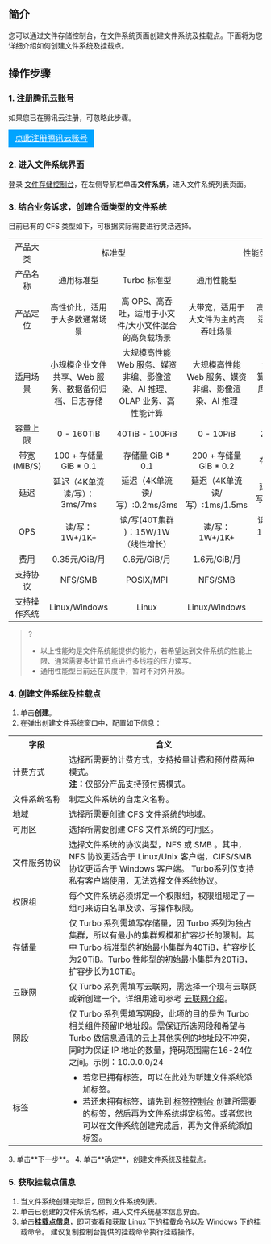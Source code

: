 ## 简介

您可以通过文件存储控制台，在文件系统页面创建文件系统及挂载点。下面将为您详细介绍如何创建文件系统及挂载点。

## 操作步骤

### 1. 注册腾讯云账号

如果您已在腾讯云注册，可忽略此步骤。
<div style="background-color:#00A4FF; width: 170px; height: 35px; line-height:35px; text-align:center;"><a href="https://cloud.tencent.com/register?s_url=https%3A%2F%2Fcloud.tencent.com%2F" target="_blank"  style="color: white; font-size:16px;">点此注册腾讯云账号</a></div>

### 2. 进入文件系统界面

登录 [文件存储控制台](https://console.cloud.tencent.com/cfs)，在左侧导航栏单击**文件系统**，进入文件系统列表页面。

### 3. 结合业务诉求，创建合适类型的文件系统

目前已有的 CFS 类型如下，可根据实际需要进行灵活选择。
<table> 
    <tr align="center">
        <td width="" >产品大类</td>
        <td width="21%" colspan="2">标准型</td>
        <td width="21%" colspan="2">性能型</td>
    <tr align="center">
        <td width="" >产品名称</td>
        <td width="21%" >通用标准型</td>
        <td width="21%" >Turbo 标准型</td>
        <td width="21%" >通用性能型</td>
        <td width="21%">Turbo 性能型 </td>
    </tr>
    <tr align="center">
        <td>产品定位</td>
        <td>高性价比，适用于大多数通常场景</td>
        <td>高 OPS、高吞吐，适用于小文件/大小文件混合的高负载场景</td>
        <td>大带宽，适用于大文件为主的高吞吐场景</td>
        <td>高 OPS、低时延，适用于高负载下延迟敏感型业务</td>
    </tr>
    <tr align="center" >
        <td>适用场景</td>
        <td>小规模企业文件共享、Web 服务、数据备份归档、日志存储</td>
        <td>大规模高性能 Web 服务、媒资非编、影像渲染、AI 推理、OLAP 业务、高性能计算</td>
        <td>大规模高性能 Web 服务、媒资非编、影像渲染、AI 推理</td>
        <td>大规模高性能计算、AI 训练、数据库、大数据分析、OLAP 业务</td>
    </tr>
    <tr align="center" >
        <td>容量上限</td>
        <td>0 - 160TiB</td>
        <td>40TiB - 100PiB</td>
        <td>0 - 10PiB</td>
        <td>20TiB - 100PiB</td>
    </tr>
    <tr align="center" >
        <td>带宽(MiB/S)</td>
        <td>100 + 存储量 GiB * 0.1</td>
        <td>存储量 GiB * 0.1</td>
        <td>200 + 存储量 GiB * 0.2</td>
        <td>存储量 GiB * 0.2</td>
    </tr>
    <tr align="center" >
        <td>延迟</td>
        <td>延迟（4K单流读/写）：3ms/7ms</td>
        <td>延迟（4K单流读/写）:0.2ms/3ms</td>
        <td>延迟（4K单流读/写）:1ms/1.5ms</td>
        <td>延迟（4K单流读/写）:0.2ms/1.5ms</td>
    </tr>
    <tr align="center" >
        <td>OPS</td>
        <td>读/写：1W+/1K+</td>
        <td>读/写(40T集群 )：15W/1W（线性增长）</td>
        <td>读/写：1W+/1K+</td>
        <td> 读/写(20T集群)：15W/1W（线性增长）</td>
    </tr>
    <tr align="center" >
        <td>费用</td>
        <td>0.35元/GiB/月</td>
        <td>0.6元/GiB/月</td>
        <td>1.6元/GiB/月</td>
        <td>1.4元/GiB/月</td>
    </tr>
    <tr align="center" >
        <td>支持协议</td>
        <td>NFS/SMB</td>
        <td>POSIX/MPI</td>
        <td>NFS/SMB</td>
        <td>POSIX/MPI</td>
    </tr>
    <tr align="center" >
        <td>支持操作系统</td>
        <td>Linux/Windows</td>
        <td>Linux</td>
        <td>Linux/Windows</td>
        <td>Linux</td>
    </tr>
</table>

>?
> - 以上性能均是文件系统能提供的能力，若希望达到文件系统的性能上限、通常需要多计算节点进行多线程的压力读写。
> - 通用性能型目前还在灰度中，暂时不对外开放。
>

### 4. 创建文件系统及挂载点

1. 单击**创建**。
2. 在弹出创建文件系统窗口中，配置如下信息：
<table>
  <tr>
    <th nowrap="nowrap">字段</th>
    <th>含义</th>
  </tr>
  <tr>
    <td>计费方式</td>
    <td>选择所需要的计费方式，支持按量计费和预付费两种模式。</br><b>注：</b>仅部分产品支持预付费模式。</td>
  </tr>
	<tr>
    <td>文件系统名称</td>
    <td>制定文件系统的自定义名称。</td>
  </tr>
  <tr>
    <td>地域</td>
    <td>选择所需要创建 CFS 文件系统的地域。</td>
  </tr>
  <tr>
    <td nowrap="nowrap">可用区</td>
    <td>选择所需要创建 CFS 文件系统的可用区。</td>
  </tr>
  <tr>
    <td nowrap="nowrap">文件服务协议</td>
    <td>选择文件系统的协议类型，NFS 或 SMB 。其中，NFS 协议更适合于 Linux/Unix 客户端，CIFS/SMB 协议更适合于 Windows 客户端。 Turbo系列仅支持私有客户端使用，无法选择文件系统协议。</td>
  </tr> 
  <tr>
    <td>权限组</td>
    <td>每个文件系统必须绑定一个权限组，权限组规定了一组可来访白名单及读、写操作权限。
    </td>
  </tr>
	 <tr>
    <td>存储量</td>
    <td>仅 Turbo 系列需填写存储量，因 Turbo 系列为独占集群，所以有最小的集群规模和扩容步长的限制。其中 Turbo 标准型的初始最小集群为40TiB，扩容步长为20TiB。Turbo 性能型的初始最小集群为20TiB，扩容步长为10TiB。
  </tr>
	 <tr>
    <td>云联网</td>
    <td>仅 Turbo 系列需填写云联网，需选择一个现有云联网或新创建一个。详细用途可参考 <a href="https://cloud.tencent.com/product/ccn">云联网介绍</a>。 
  </tr>
	<tr>
    <td>网段</td>
    <td>仅 Turbo 系列需填写网段，此项的目的是为 Turbo 相关组件预留IP地址段。需保证所选网段和希望与 Turbo 做信息通讯的云上其他实例的地址段不冲突，同时为保证 IP 地址的数量，掩码范围需在16-24位之间。示例：10.0.0.0/24
    </td>
	 </tr>
	<tr>
    <td>标签</td>
    <td>
		<ul  style="margin: 0;">
      <li>若您已拥有标签，可以在此处为新建文件系统添加标签。</li>
			<li>若还未拥有标签，请先到 <a href="https://console.cloud.tencent.com/tag/taglist">标签控制台</a> 创建所需要的标签，然后再为文件系统绑定标签。或者您也可以在文件系统创建完成后，再为文件系统添加标签。</li></ul>
    </td>
  </tr>
</table>
3. 单击**下一步**。
4. 单击**确定**，创建文件系统及挂载点。


### 5. 获取挂载点信息

1. 当文件系统创建完毕后，回到文件系统列表。
2. 单击已创建的文件系统名称，进入文件系统基本信息界面。
3. 单击**挂载点信息**，即可查看和获取 Linux 下的挂载命令以及 Windows 下的挂载命令。
建议复制控制台提供的挂载命令执行挂载操作。




